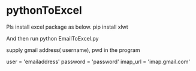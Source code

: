 # pythonToExcel

Pls install excel package as below.
pip install xlwt


And then run python EmailToExcel.py 

supply gmail address( username), pwd in the program

user = 'emailaddress'
password = 'password'
imap_url = 'imap.gmail.com'
